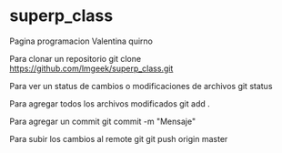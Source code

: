 # superp_class
Pagina programacion
Valentina quirno


Para clonar un repositorio
git clone https://github.com/lmgeek/superp_class.git

Para ver un status de cambios o modificaciones de archivos
git status

Para agregar todos los archivos modificados
git add .

Para agregar un commit
git commit -m "Mensaje"

Para subir los cambios al remote git
git push origin master

